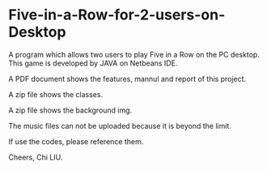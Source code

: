 # Five-in-a-Row-for-2-users-on-Desktop

A program which allows two users to play Five in a Row on the PC desktop. This game is developed by JAVA on Netbeans IDE.

A PDF document shows the features, mannul and report of this project.

A zip file shows the classes.

A zip file shows the background img.

The music files can not be uploaded because it is beyond the limit.



If use the codes, please reference them.

Cheers,
Chi LIU.
